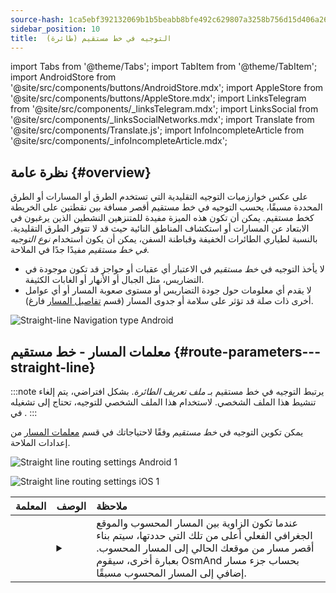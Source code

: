 ```yaml
---
source-hash: 1ca5ebf392132069b1b5beabb8bfe492c629807a3258b756d15d406a2613de59
sidebar_position: 10
title:  التوجيه في خط مستقيم (طائرة)
---
```

import Tabs from '@theme/Tabs';
import TabItem from '@theme/TabItem';
import AndroidStore from '@site/src/components/buttons/AndroidStore.mdx';
import AppleStore from '@site/src/components/buttons/AppleStore.mdx';
import LinksTelegram from '@site/src/components/_linksTelegram.mdx';
import LinksSocial from '@site/src/components/_linksSocialNetworks.mdx';
import Translate from '@site/src/components/Translate.js';
import InfoIncompleteArticle from '@site/src/components/_infoIncompleteArticle.mdx';


<InfoIncompleteArticle/>


## نظرة عامة {#overview}

على عكس خوارزميات التوجيه التقليدية التي تستخدم الطرق أو المسارات أو الطرق المحددة مسبقًا، يحسب التوجيه في خط مستقيم أقصر مسافة بين نقطتين على الخريطة كخط مستقيم. يمكن أن تكون هذه الميزة مفيدة للمتنزهين النشطين الذين يرغبون في الابتعاد عن المسارات أو استكشاف المناطق النائية حيث قد لا تتوفر الطرق التقليدية. بالنسبة لطياري الطائرات الخفيفة وقباطنة السفن، يمكن أن يكون استخدام *نوع التوجيه في خط مستقيم* مفيدًا جدًا في الملاحة.

<!-- ![Straight line Navigation example Android 1](@site/static/img/navigation/routing/straight_line_routing_andr_1.png) ![Straight line Navigation example Android 1](@site/static/img/navigation/routing/straight_line_routing_andr_2.png)  -->

- لا يأخذ التوجيه في *خط مستقيم* في الاعتبار أي عقبات أو حواجز قد تكون موجودة في التضاريس، مثل الجبال أو الأنهار أو الغابات الكثيفة.
- لا يقدم أي معلومات حول جودة التضاريس أو مستوى صعوبة المسار أو أي عوامل أخرى ذات صلة قد تؤثر على سلامة أو جدوى المسار (قسم [تفاصيل المسار](../setup/route-details.md) فارغ).

![Straight-line Navigation type Android](@site/static/img/navigation/routing/straight_line_routing_andr.png)


## معلمات المسار - خط مستقيم {#route-parameters---straight-line}

:::note
يرتبط التوجيه في خط مستقيم بـ *ملف تعريف الطائرة*. بشكل افتراضي، يتم إلغاء تنشيط هذا الملف الشخصي. لاستخدام هذا الملف الشخصي للتوجيه، تحتاج إلى تشغيله في *<Translate android="true" ids="shared_string_menu,shared_string_settings,application_profiles"/>*.
:::

يمكن تكوين التوجيه في *خط مستقيم* وفقًا لاحتياجاتك في قسم [معلمات المسار](../guidance/navigation-settings.md#route-parameters) من إعدادات الملاحة.

<Tabs groupId="operating-systems" queryString="current-os">

<TabItem value="android" label="Android">

![Straight line routing settings Android 1](@site/static/img/navigation/routing/aircraft_routing_andr.png)

</TabItem>

<TabItem value="ios" label="iOS">

![Straight line routing settings iOS 1](@site/static/img/navigation/routing/straight_line_ios.png)

</TabItem>

</Tabs>

| المعلمة | الوصف | ملاحظة |
|:------------|:---------------|:---------------|
| *<Translate android="true" ids="recalc_angle_dialog_title"/>* | <details><summary> <Translate android="true" ids="recalc_angle_dialog_descr"/> </summary>![Straight line recalculation Android](@site/static/img/navigation/routing/straight_line_recalculation_andr.png) </details> | عندما تكون الزاوية بين المسار المحسوب والموقع الجغرافي الفعلي أعلى من تلك التي حددتها، سيتم بناء أقصر مسار من موقعك الحالي إلى المسار المحسوب. بعبارة أخرى، سيقوم OsmAnd بحساب جزء مسار إضافي إلى المسار المحسوب مسبقًا. |